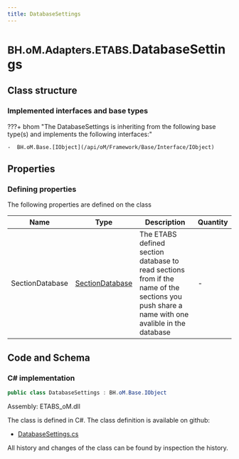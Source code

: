 ```yaml
---
title: DatabaseSettings
---
```


# <small>BH.oM.Adapters.ETABS.</small>**DatabaseSettings**



## Class structure

### Implemented interfaces and base types

???+ bhom "The DatabaseSettings is inheriting from the following base type(s) and implements the following interfaces:"

    -  BH.oM.Base.[IObject](/api/oM/Framework/Base/Interface/IObject)


## Properties



### Defining properties

The following properties are defined on the class

| Name             | Type             | Description      | Quantity         |
|------------------|------------------|------------------|------------------|
| SectionDatabase | [SectionDatabase](/api/oM/Adapter/Adapters/ETABS/Enums/SectionDatabase) | The ETABS defined section database to read sections from if the name of the sections you push share a name with one avalible in the database | - |


## Code and Schema

### C# implementation

``` C# title="C#"
public class DatabaseSettings : BH.oM.Base.IObject
```

Assembly: ETABS_oM.dll

The class is defined in C#. The class definition is available on github:

- [DatabaseSettings.cs](https://github.com/BHoM/ETABS_Toolkit/blob/develop/ETABS_oM/Settings\DataBaseSettings.cs)

All history and changes of the class can be found by inspection the history.
